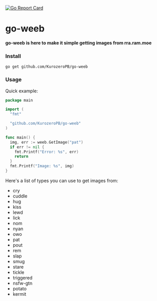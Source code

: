 [![Go Report Card](https://goreportcard.com/badge/github.com/KurozeroPB/go-weeb)](https://goreportcard.com/report/github.com/KurozeroPB/go-weeb)

# go-weeb
__go-weeb is here to make it simple getting images from rra.ram.moe__

### Install
`go get github.com/KurozeroPB/go-weeb`

### Usage
Quick example:
```go
package main

import (
  "fmt"

  "github.com/KurozeroPB/go-weeb"
)

func main() {
  img, err := weeb.GetImage("pat")
  if err != nil {
    fmt.Printf("Error: %s", err)
    return
  }
  fmt.Printf("Image: %s", img)
}
```
Here's a list of types you can use to get images from:
- cry
- cuddle
- hug
- kiss
- lewd
- lick
- nom
- nyan
- owo
- pat
- pout
- rem
- slap
- smug
- stare
- tickle
- triggered
- nsfw-gtn
- potato
- kermit
